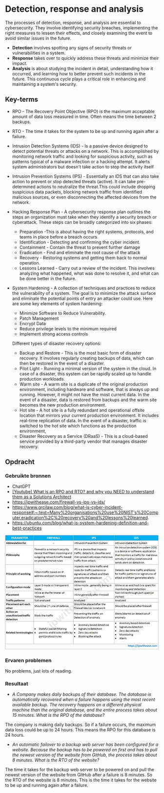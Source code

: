 # Detection, response and analysis
The processes of detection, response, and analysis are essential to cybersecurity. They involve identifying security breaches, implementing the right measures to lessen their effects, and closely examining the event to avoid similar issues in the future.

- **Detection** involves spotting any signs of security threats or vulnerabilities in a system.  
- **Response** takes over to quickly address these threats and minimize their impact. 
- **Analysis** is about studying the incident in detail, understanding how it occurred, and learning how to better prevent such incidents in the future. This continuous cycle plays a critical role in enhancing and maintaining a system's security.

## Key-terms
- RPO - The Recovery Point Objective (RPO) is the maximum acceptable amount of data loss measured in time. Often means the time between 2 backups.
- RTO - The time it takes for the system to be up and running again after a failure.
- Intrusion Detection Systems (IDS) - Is a passive device designed to detect potential threats or attacks on a network. This is accomplished by monitoring network traffic and looking for suspicious activity, such as patterns typical of a malware infection or a hacking attempt. It alerts system administrators but doesn't take action to stop the activity itself

- Intrusion Prevention Systems (IPS) - Essentially an IDS that can also take action to prevent or stop detected threats (active). It can take pre-determined actions to neutralize the threat.This could include dropping suspicious data packets, blocking network traffic from identified malicious sources, or even disconnecting the affected devices from the network.

- Hacking Response Plan  - A cybersecurity response plan outlines the steps an organization must take when they identify a security breach or cyberattack. These steps can be broadly categorized into six phases:
    - Preparation -This is about having the right systems, protocols, and teams in place before a breach occurs. 
    - Identification -  Detecting and confirming the cyber incident.
    - Containment - Contain the threat to prevent further damage
    - Eradication - Find and eliminate the root cause of the attack
    - Recovery - Restoring systems and getting them back to normal operation.
    - Lessons Learned - Carry out a review of the incident. This involves analyzing what happened, what was done to resolve it, and what can be done better in the future.


- System Hardening - A collection of techniques and practices to reduce the vulnerability of a system. The goal is to minimize the attack surface and eliminate the potential points of entry an attacker could use. 
 Here are some key elements of system hardening:
  - Minimize Software to Reduce Vulnerability.
  - Patch Management
  - Encrypt Data 
  - Reduce privilege levels to the minimum required
  -  Implement strong access controls
 
  Different types of disaster recovery options:
  - Backup and Restore - This is the most basic form of disaster recovery. It involves regularly creating backups of data, which can then be restored in the event of a disaster. 
  - Pilot Light - Running a minimal version of the system in the cloud. In case of a disaster, this system can be rapidly scaled up to handle production workloads.
  - Warm site - A warm site is a duplicate of the original production environment, including hardware and software, that is always up and running. However, it might not have the most current data. In the event of a disaster, data is restored from backups and the warm site becomes the new production environment.
  - Hot site - A hot site is a fully redundant and operational offsite location that mirrors your current production environment. It includes real-time replication of data. In the event of a disaster, traffic is switched to the hot site which functions as the production environment, 
  - Disaster Recovery as a Service (DRaaS) - This is a cloud-based service provided by a third-party vendor that manages disaster recovery.

    
## Opdracht
### Gebruikte bronnen
- ChatGPT
- [[Youtube] What is an RPO and RTO? and why you NEED to understand them as a Solutions Architect](https://www.youtube.com/watch?v=KesoHnsZWoAg)
- https://ipwithease.com/firewall-vs-ips-vs-ids/
- https://www.grcilaw.com/blog/what-is-cyber-incident-response#:~:text=Many%20organisations%20use%20NIST's%20Computer,eradication%2C%20recovery%20and%20lessons%20learned.
- https://ubuntu.com/blog/what-is-system-hardening-definition-and-best-practices

![Image](https://github.com/techgrounds/techgrounds-kaman/blob/main/00_includes/SEC-08_screen01.jpg)

### Ervaren problemen
No problems, just lots of reading.

### Resultaat
- *A Company makes daily backups of their database. The database is automatically recovered when a failure happens using the most recent available backup. The recovery happens on a different physical machine than the original database, and the entire process takes about 15 minutes. What is the RPO of the database?*

The company is making daily backups. So if a failure occurs, the maximum data loss could be up to 24 hours. This means the RPO for this database is 24 hours.

- *An automatic failover to a backup web server has been configured for a website. Because the backup has to be powered on first and has to pull the newest version of the website from GitHub, the process takes about 8 minutes. What is the RTO of the website?*

The time it takes for the backup web server to be powered on and pull the newest version of the website from GitHub after a failure is 8 minutes. So the RTO of the website is 8 minutes. This is the time it takes for the website to be up and running again after a failure.

